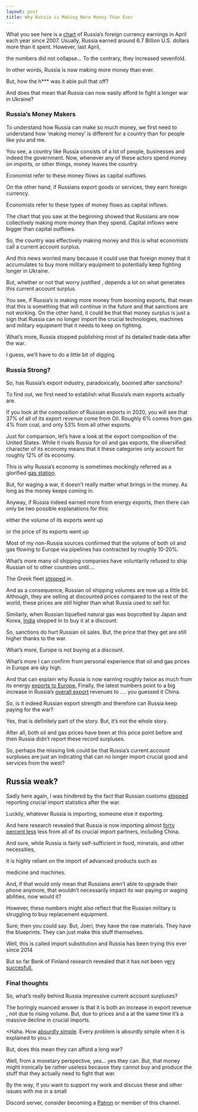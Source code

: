 ```yaml
---
layout: post
title: Why Russia is Making More Money Than Ever
---
```


What you see here is a [chart](https://twitter.com/RobinBrooksIIF/status/1526557124377169924) of Russia’s foreign currency earnings in April each year since 2007. Usually, Russia earned around 6.7 Billion U.S. dollars more than it spent. However, last April,

the numbers did not collapse… To the contrary, they increased sevenfold.

In other words, Russia is now making more money than ever.

But, how the h*** was it able pull that off?

And does that mean that Russia can now easily afford to fight a longer war in Ukraine?

### Russia’s Money Makers

To understand how Russia can make so much money, we first need to understand how ‘making money’ is different for a country than for people like you and me.

You see, a country like Russia consists of a lot of people, businesses and indeed the government. Now, whenever any of these actors spend money on imports, or other things, money leaves the country.

Economist refer to these money flows as capital outflows.

On the other hand, if Russians export goods or services, they earn foreign currency.

Economists refer to these types of money flows as capital inflows.

The chart that you saw at the beginning showed that Russians are now collectively making more money than they spend. Capital inflows were bigger than capital outflows.

So, the country was effectively making money and this is what economists call a current account surplus.

And this news worried many because it could use that foreign money that it accumulates to buy more military equipment to potentially keep fighting longer in Ukraine.

But, whether or not that worry justified , depends a lot on what generates this current account surplus.

You see, if Russia’s is making more money from booming exports, that mean that this is something that will continue in the future and that sanctions are not working. On the other hand, it could be that that money surplus is just a sign that Russia can no longer import the crucial technologies, machines and military equipment that it needs to keep on fighting.

What’s more, Russia stopped publishing most of its detailed trade data after the war.

I guess, we’ll have to do a little bit of digging.

### Russia Strong?

So, has Russia’s export industry, paradoxically, boomed after sanctions?

To find out, we first need to establish what Russia’s main exports actually are.

If you look at the composition of Russian exports in 2020, you will see that 37% of all of its export revenue come from Oil. Roughly 6% comes from gas 4% from coal, and only 53% from all other exports.

Just for comparison, let’s have a look at the export composition of the United States. While it rivals Russia for oil and gas exports, the diversified character of its economy means that it these categories only account for roughly 12% of its economy.   

This is why Russia’s economy is sometimes mockingly referred as a glorified [gas station](https://www.businessinsider.com/russian-economy-basically-big-gas-station-harvard-economist-2022-2?r=US&IR=T).

But, for waging a war, it doesn’t really matter what brings in the money. As long as the money keeps coming in.

Anyway, if Russia indeed earned more from energy exports, then there can only be two possible explanations for this:

either the volume of its exports went up

or the price of its exports went up

Most of my non-Russia sources confirmed that the volume of both oil and gas flowing to Europe via pipelines has contracted by roughly 10-20%.

What’s more many oil shipping companies have voluntarily refused to ship Russian oil to other countries until….

The Greek fleet [stepped](https://twitter.com/RobinBrooksIIF/status/1526557124377169924) in.

And as a consequence, Russian oil shipping volumes are now up a little bit. Although, they are selling at discounted prices compared to the rest of the world, these prices are still higher than what Russia used to sell for.

Similarly, when Russian liquefied natural gas was boycotted by Japan and Korea, [India](https://economictimes.indiatimes.com/industry/energy/oil-gas/india-buyers-grab-discounted-russia-lng-shunned-by-rest-of-world/articleshow/91438534.cms) stepped in to buy it at a discount.

So, sanctions do hurt Russian oil sales. But, the price that they get are still higher thanks to the war.

What’s more, Europe is not buying at a discount.

What’s more I can confirm from personal experience that oil and gas prices in Europe are sky high.

And that can explain why Russia is now earning roughly twice as much from its energy [exports to Europe.](https://energyandcleanair.org/publication/russian-fossil-exports-first-two-months/) Finally, the latest numbers point to a big increase in Russia’s [overall export](https://twitter.com/RobinBrooksIIF/status/1528733949429686272) revenues to …. you guessed it China.

So, is it indeed Russian export strength and therefore can Russia keep paying for the war?

Yes, that is definitely part of the story. But, it’s not the whole story.

After all, both oil and gas prices have been at this price point before and then Russia didn’t report these record surpluses.

So, perhaps the missing link could be that Russia’s current account surpluses are just an indicating that can no longer import crucial good and services from the west?

## Russia weak?

Sadly here again, I was hindered by the fact that Russian customs [stopped](https://www.bofit.fi/en/monitoring/weekly/2022/vw202219_3/) reporting crucial import statistics after the war.

Luckily, whatever Russia is importing, someone else it exporting.

And here research revealed that Russia is now importing almost [forty percent less](https://www.bofit.fi/en/monitoring/weekly/2022/vw202219_3/) less from all of its crucial import partners, including China.

And sure, while Russia is fairly self-sufficient in food, minerals, and other necessities,

it is highly reliant on the import of advanced products such as

medicine and machines.

And, if that would only mean that Russians aren’t able to upgrade their phone anymore, that wouldn’t necessarily impact its war paying or waging abilities, now would it?

However, these numbers might also reflect that the Russian military is struggling to buy replacement equipment.

Sure, then you could say. But, Joeri, they have the raw materials. They have the blueprints. They can just make this stuff themselves.

Well, this is called import substitution and Russia has been trying this ever since 2014  

But so far Bank of Finland research revealed that it has not been v[ery succesfull.](https://helda.helsinki.fi/bof/handle/123456789/18406)   

### Final thoughts

So, what’s really behind Russia impressive current account surpluses?

The boringly nuanced answer is that it is both an increase in export revenue , not due to rising volume. But, due to prices and a at the same time it’s a massive decline in crucial imports.

<Haha. How [absurdly simple](https://www.youtube.com/watch?v=so8cKIiKq7U&ab_channel=TheINTJPerspective). Every problem is absurdly simple when it is explained to you.>

But, does this mean they can afford a long war?

Well, from a monetary perspective, yes… yes they can. But, that money might ironically be rather useless because they cannot buy and produce the stuff that they actually need to fight that war. 

By the way, if you want to support my work and discuss these and other issues with me in a small

Discord server, consider becoming a [Patron](https://www.patreon.com/moneymacro) or member of this channel.
